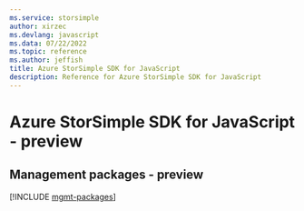 ```yaml
---
ms.service: storsimple
author: xirzec
ms.devlang: javascript
ms.data: 07/22/2022
ms.topic: reference
ms.author: jeffish
title: Azure StorSimple SDK for JavaScript
description: Reference for Azure StorSimple SDK for JavaScript
---
```

# Azure StorSimple SDK for JavaScript - preview

## Management packages - preview
[!INCLUDE [mgmt-packages](storsimple-mgmt-index.md)]
